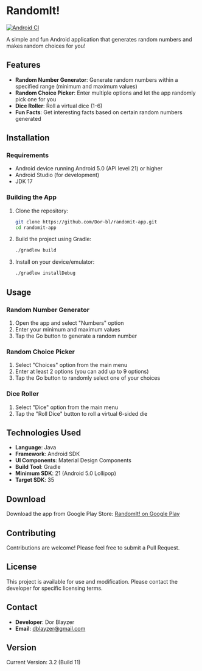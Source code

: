 # RandomIt!

[![Android CI](https://github.com/Dor-bl/randomit-app/actions/workflows/android.yml/badge.svg)](https://github.com/Dor-bl/randomit-app/actions/workflows/android.yml)

A simple and fun Android application that generates random numbers and makes random choices for you!

## Features

- **Random Number Generator**: Generate random numbers within a specified range (minimum and maximum values)
- **Random Choice Picker**: Enter multiple options and let the app randomly pick one for you
- **Dice Roller**: Roll a virtual dice (1-6)
- **Fun Facts**: Get interesting facts based on certain random numbers generated

## Installation

### Requirements

- Android device running Android 5.0 (API level 21) or higher
- Android Studio (for development)
- JDK 17

### Building the App

1. Clone the repository:
   ```bash
   git clone https://github.com/Dor-bl/randomit-app.git
   cd randomit-app
   ```

2. Build the project using Gradle:
   ```bash
   ./gradlew build
   ```

3. Install on your device/emulator:
   ```bash
   ./gradlew installDebug
   ```

## Usage

### Random Number Generator
1. Open the app and select "Numbers" option
2. Enter your minimum and maximum values
3. Tap the Go button to generate a random number

### Random Choice Picker
1. Select "Choices" option from the main menu
2. Enter at least 2 options (you can add up to 9 options)
3. Tap the Go button to randomly select one of your choices

### Dice Roller
1. Select "Dice" option from the main menu
2. Tap the "Roll Dice" button to roll a virtual 6-sided die

## Technologies Used

- **Language**: Java
- **Framework**: Android SDK
- **UI Components**: Material Design Components
- **Build Tool**: Gradle
- **Minimum SDK**: 21 (Android 5.0 Lollipop)
- **Target SDK**: 35

## Download

Download the app from Google Play Store:
[RandomIt! on Google Play](https://play.google.com/store/apps/details?id=corp.blayzer.randomit)

## Contributing

Contributions are welcome! Please feel free to submit a Pull Request.

## License

This project is available for use and modification. Please contact the developer for specific licensing terms.

## Contact

- **Developer**: Dor Blayzer
- **Email**: dblayzer@gmail.com

## Version

Current Version: 3.2 (Build 11)
